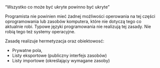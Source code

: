 “Wszystko co może być ukryte powinno być ukryte”

Programista nie powinien mieć żadnej możliwości operowania na tej części oprogramowania lub zasobów komputera, które nie dotyczą tego co aktualnie robi.  Typowe języki programowania nie realizują tej zasady. Nie robią tego też systemy operacyjne.

Zasadę realizuje hermetyzacja oraz obiektowosć:
- Prywatne pola,
- Listy eksportowe (publiczny interfejs zasobów)
- Listy importowe (określający wymagane zasoby)